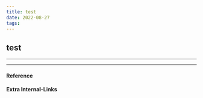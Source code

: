 ```yaml
---
title: test
date: 2022-08-27
tags: 
---
```


## test

---












---
#### Reference

#### Extra Internal-Links
